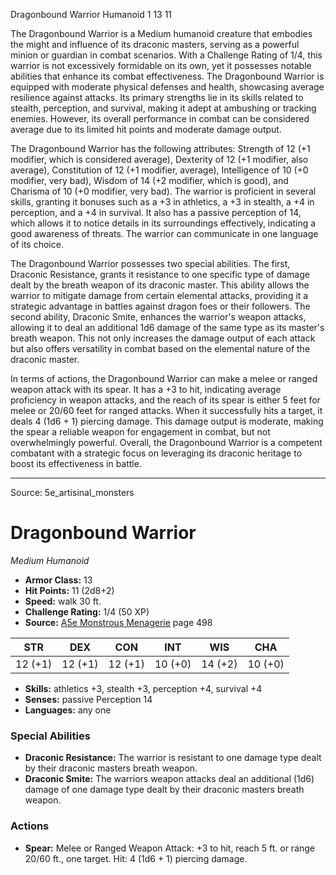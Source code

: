 <MonsterName/>Dragonbound Warrior</MonsterName>
<CreatureType/>Humanoid</CreatureType>
<CR/>1</CR>
<AC/>13</AC>
<HP/>11</HP>
<summary>The Dragonbound Warrior is a Medium humanoid creature that embodies the might and influence of its draconic masters, serving as a powerful minion or guardian in combat scenarios. With a Challenge Rating of 1/4, this warrior is not excessively formidable on its own, yet it possesses notable abilities that enhance its combat effectiveness. The Dragonbound Warrior is equipped with moderate physical defenses and health, showcasing average resilience against attacks. Its primary strengths lie in its skills related to stealth, perception, and survival, making it adept at ambushing or tracking enemies. However, its overall performance in combat can be considered average due to its limited hit points and moderate damage output.</summary>

<detail>

The Dragonbound Warrior has the following attributes: Strength of 12 (+1 modifier, which is considered average), Dexterity of 12 (+1 modifier, also average), Constitution of 12 (+1 modifier, average), Intelligence of 10 (+0 modifier, very bad), Wisdom of 14 (+2 modifier, which is good), and Charisma of 10 (+0 modifier, very bad). The warrior is proficient in several skills, granting it bonuses such as a +3 in athletics, a +3 in stealth, a +4 in perception, and a +4 in survival. It also has a passive perception of 14, which allows it to notice details in its surroundings effectively, indicating a good awareness of threats. The warrior can communicate in one language of its choice.

The Dragonbound Warrior possesses two special abilities. The first, Draconic Resistance, grants it resistance to one specific type of damage dealt by the breath weapon of its draconic master. This ability allows the warrior to mitigate damage from certain elemental attacks, providing it a strategic advantage in battles against dragon foes or their followers. The second ability, Draconic Smite, enhances the warrior's weapon attacks, allowing it to deal an additional 1d6 damage of the same type as its master's breath weapon. This not only increases the damage output of each attack but also offers versatility in combat based on the elemental nature of the draconic master.

In terms of actions, the Dragonbound Warrior can make a melee or ranged weapon attack with its spear. It has a +3 to hit, indicating average proficiency in weapon attacks, and the reach of its spear is either 5 feet for melee or 20/60 feet for ranged attacks. When it successfully hits a target, it deals 4 (1d6 + 1) piercing damage. This damage output is moderate, making the spear a reliable weapon for engagement in combat, but not overwhelmingly powerful. Overall, the Dragonbound Warrior is a competent combatant with a strategic focus on leveraging its draconic heritage to boost its effectiveness in battle.</detail>



---

Source: 5e_artisinal_monsters

# Dragonbound Warrior

*Medium* *Humanoid*

- **Armor Class:** 13
- **Hit Points:** 11 (2d8+2)
- **Speed:** walk 30 ft.
- **Challenge Rating:** 1/4 (50 XP)
- **Source:** [A5e Monstrous Menagerie](https://enpublishingrpg.com/products/level-up-monstrous-menagerie-a5e) page 498

| STR | DEX | CON | INT | WIS | CHA |
| --- | --- | --- | --- | --- | --- |
| 12 (+1) | 12 (+1) | 12 (+1) | 10 (+0) | 14 (+2) | 10 (+0) |

- **Skills:** athletics +3, stealth +3, perception +4, survival +4
- **Senses:** passive Perception 14
- **Languages:** any one

### Special Abilities

- **Draconic Resistance:** The warrior is resistant to one damage type dealt by their draconic masters breath weapon.
- **Draconic Smite:** The warriors weapon attacks deal an additional (1d6) damage of one damage type dealt by their draconic masters breath weapon.

### Actions

- **Spear:** Melee or Ranged Weapon Attack: +3 to hit, reach 5 ft. or range 20/60 ft., one target. Hit: 4 (1d6 + 1) piercing damage.




